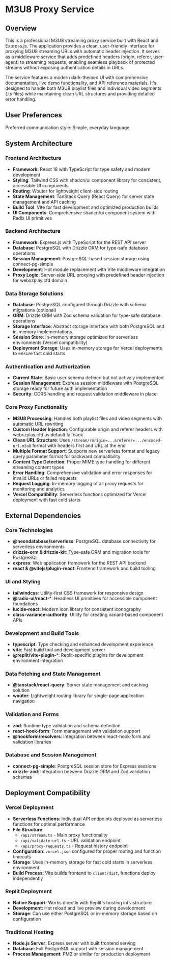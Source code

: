 # M3U8 Proxy Service

## Overview

This is a professional M3U8 streaming proxy service built with React and Express.js. The application provides a clean, user-friendly interface for proxying M3U8 streaming URLs with automatic header injection. It serves as a middleware service that adds predefined headers (origin, referer, user-agent) to streaming requests, enabling seamless playback of protected streams without exposing authentication details in URLs.

The service features a modern dark-themed UI with comprehensive documentation, live demo functionality, and API reference materials. It's designed to handle both M3U8 playlist files and individual video segments (.ts files) while maintaining clean URL structures and providing detailed error handling.

## User Preferences

Preferred communication style: Simple, everyday language.

## System Architecture

### Frontend Architecture
- **Framework**: React 18 with TypeScript for type safety and modern development
- **Styling**: Tailwind CSS with shadcn/ui component library for consistent, accessible UI components
- **Routing**: Wouter for lightweight client-side routing
- **State Management**: TanStack Query (React Query) for server state management and API caching
- **Build Tool**: Vite for fast development and optimized production builds
- **UI Components**: Comprehensive shadcn/ui component system with Radix UI primitives

### Backend Architecture
- **Framework**: Express.js with TypeScript for the REST API server
- **Database**: PostgreSQL with Drizzle ORM for type-safe database operations
- **Session Management**: PostgreSQL-based session storage using connect-pg-simple
- **Development**: Hot module replacement with Vite middleware integration
- **Proxy Logic**: Server-side URL proxying with predefined header injection for webxzplay.cfd domain

### Data Storage Solutions
- **Database**: PostgreSQL configured through Drizzle with schema migrations (optional)
- **ORM**: Drizzle ORM with Zod schema validation for type-safe database operations
- **Storage Interface**: Abstract storage interface with both PostgreSQL and in-memory implementations
- **Session Store**: In-memory storage optimized for serverless environments (Vercel compatibility)
- **Deployment Storage**: Uses in-memory storage for Vercel deployments to ensure fast cold starts

### Authentication and Authorization
- **Current State**: Basic user schema defined but not actively implemented
- **Session Management**: Express session middleware with PostgreSQL storage ready for future auth implementation
- **Security**: CORS handling and request validation middleware in place

### Core Proxy Functionality
- **M3U8 Processing**: Handles both playlist files and video segments with automatic URL rewriting
- **Custom Header Injection**: Configurable origin and referer headers with webxzplay.cfd as default fallback
- **Clean URL Structure**: Uses `/stream/?origin=...&referer=.../encoded-url.m3u8` format with headers first and URL at the end
- **Multiple Format Support**: Supports new serverless format and legacy query parameter format for backward compatibility
- **Content Type Detection**: Proper MIME type handling for different streaming content types
- **Error Handling**: Comprehensive validation and error responses for invalid URLs or failed requests
- **Request Logging**: In-memory logging of all proxy requests for monitoring and analytics
- **Vercel Compatibility**: Serverless functions optimized for Vercel deployment with fast cold starts

## External Dependencies

### Core Technologies
- **@neondatabase/serverless**: PostgreSQL database connectivity for serverless environments
- **drizzle-orm & drizzle-kit**: Type-safe ORM and migration tools for PostgreSQL
- **express**: Web application framework for the REST API backend
- **react & @vitejs/plugin-react**: Frontend framework and build tooling

### UI and Styling
- **tailwindcss**: Utility-first CSS framework for responsive design
- **@radix-ui/react-***: Headless UI primitives for accessible component foundations
- **lucide-react**: Modern icon library for consistent iconography
- **class-variance-authority**: Utility for creating variant-based component APIs

### Development and Build Tools
- **typescript**: Type checking and enhanced development experience
- **vite**: Fast build tool and development server
- **@replit/vite-plugin-***: Replit-specific plugins for development environment integration

### Data Fetching and State Management
- **@tanstack/react-query**: Server state management and caching solution
- **wouter**: Lightweight routing library for single-page application navigation

### Validation and Forms
- **zod**: Runtime type validation and schema definition
- **react-hook-form**: Form management with validation support
- **@hookform/resolvers**: Integration between react-hook-form and validation libraries

### Database and Session Management
- **connect-pg-simple**: PostgreSQL session store for Express sessions
- **drizzle-zod**: Integration between Drizzle ORM and Zod validation schemas

## Deployment Compatibility

### Vercel Deployment
- **Serverless Functions**: Individual API endpoints deployed as serverless functions for optimal performance
- **File Structure**: 
  - `/api/stream.ts` - Main proxy functionality
  - `/api/validate-url.ts` - URL validation endpoint
  - `/api/proxy-requests.ts` - Request history endpoint
- **Configuration**: `vercel.json` configured for proper routing and function timeouts
- **Storage**: Uses in-memory storage for fast cold starts in serverless environment
- **Build Process**: Vite builds frontend to `client/dist`, functions deploy independently

### Replit Deployment
- **Native Support**: Works directly with Replit's hosting infrastructure
- **Development**: Hot reload and live preview during development
- **Storage**: Can use either PostgreSQL or in-memory storage based on configuration

### Traditional Hosting
- **Node.js Server**: Express server with built frontend serving
- **Database**: Full PostgreSQL support with session management
- **Process Management**: PM2 or similar for production deployment